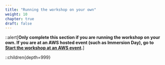 ```yaml
---
title: "Running the workshop on your own"
weight: 10
chapter: true
draft: false
---
```


<!--- # Running the workshop on your own --->

::alert[**Only complete this section if you are running the workshop on your own. If you are at an AWS hosted event (such as Immersion Day), go to [Start the workshop at an AWS event](/10_getting_started/02_aws_event.html).**]

::children{depth=999}
